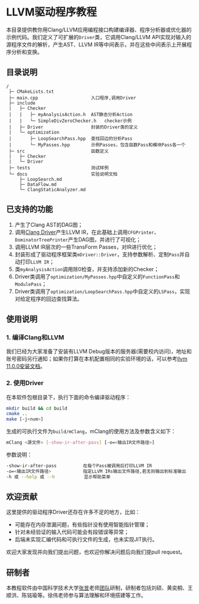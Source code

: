 # LLVM驱动程序教程

本目录提供教你用Clang/LLVM应用编程接口构建编译器、程序分析器或优化器的示例代码。我们定义了可扩展的`Driver`类，它调用Clang/LLVM API实现对输入的源程序文件的解析，产生AST、LLVM IR等中间表示，并在这些中间表示上开展程序分析和变换。

## 目录说明

```
/
 ├─ CMakeLists.txt          
 ├─ main.cpp                    入口程序,调用Driver
 ├─ include
 |   ├─ Checker
 |   |   ├─ myAnalysisAction.h  AST静态分析Action
 |   |   └─ SimpleDivZeroChecker.h   checker示例
 |   ├─ Driver                  封装的Driver类的定义
 |   └─ optimization
 |       ├─ LoopSearchPass.hpp  查找回边的分析Pass
 |       └─ MyPasses.hpp        示例Passes，包含函数Pass和模块Pass各一个
 ├─ src                         函数定义
 |   ├─ Checker
 |   └─ Driver
 ├─ tests                       测试样例
 └─ docs                        实验说明文档
     ├─ LoopSearch.md
     ├─ DataFlow.md
     └─ ClangStaticAnalyzer.md
```
## 已支持的功能
1. 产生了Clang AST的DAG图；
2. 调用[Clang Driver](https://github.com/llvm/llvm-project/blob/release/11.x/clang/lib/Driver/Driver.cpp)产生LLVM IR，在此基础上调用`CFGPrinter`、`DominatorTreePrinter`产生DAG图，并进行了可视化；
3. 调用LLVM IR层次的一些TransForm Passes，对IR进行优化；
4. 封装形成了驱动程序框架类`mDriver::Driver`，支持参数解析、定制`Pass`并自动打印`LLVM IR`；
5. 类`myAnalysisAction`调用除0检查，并支持添加新的Checker；
6. Driver类调用了`optimization/MyPasses.hpp`中自定义的`FunctionPass`和`ModulePass`；
7. Driver类调用了`optimization/LoopSearchPass.hpp`中自定义的`LSPass`，实现对给定程序的回边查找算法。

## 使用说明

### 1. 编译Clang和LLVM
我们已经为大家准备了安装有LLVM Debug版本的服务器(需要校内访问)，地址和账号密码另行通知；如果你打算在本机配置相同的实验环境的话，可以参考[llvm 11.0.0安装文档](./docs/LLVM-11.0.0-install.md)。

### 2. 使用Driver
在本软件包根目录下，执行下面的命令编译驱动程序：
```bash
mkdir build && cd build
cmake ..
make [-j<num>]
```
生成的可执行文件为`build/mClang`，mClang的使用方法及参数含义如下：
```bash
mClang <源文件> [-show-ir-after-pass] [-o=<输出IR文件路径>]
```
参数说明：
```bash
-show-ir-after-pass          在每个Pass被调用后打印LLVM IR
-o=<输出IR文件路径>            指定LLVM IRs输出文件路径,若无则输出到标准输出
-h 或 --help 或 --h           显示帮助菜单
```
## 欢迎贡献

这里提供的驱动程序Driver还存在许多不足的地方，比如：
- 可能存在内存泄漏问题，有些指针没有使用智能指针管理；
- 针对未经验证的输入代码可能会有段错误等异常；
- 后端未实现汇编代码和可执行文件的生成，也未实现JIT执行。

欢迎大家发现并向我们提出问题，也欢迎你解决问题后向我们提pull request。

## 研制者

本教程软件由中国科学技术大学[张昱](http://staff.ustc.edu.cn/~yuzhang/)老师[团队](https://s4plus.ustc.edu.cn/)研制，研制者包括刘硕、黄奕桐、王顺洪、陈铭瑜等。徐伟老师参与算法理解和环境搭建等工作。